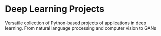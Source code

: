 # Deep Learning Projects
Versatile collection of Python-based projects of applications in deep learning. 
From natural language processing and computer vision to GANs
